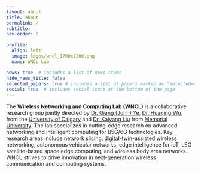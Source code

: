 ```yaml
---
layout: about
title: about
permalink: /
subtitle:
nav-order: 0

profile:
  align: left
  image: logos/wncl_1700x1200.png
  name: WNCL Lab

news: true  # includes a list of news items
hide_news_title: false
selected_papers: true # includes a list of papers marked as "selected={true}"
social: true  # includes social icons at the bottom of the page
---
```



The **Wireless Networking and Computing Lab (WNCL)**
is a collaborative research group jointly directed by [Dr. Qiang (John) Ye](https://qiang-john-ye.github.io/index.html), [Dr. Huaqing Wu](https://huaqing-wu.github.io/), from the [University of Calgary](https://www.ucalgary.ca) and [Dr. Kaiyang Liu](https://liu-kaiyang.github.io/) from [Memorial University](https://mun.ca). The lab specializes in cutting-edge research on advanced networking and intelligent computing for B5G/6G technologies. Key research areas include network slicing, digital-twin-assisted wireless networking, autonomous vehicular networks, edge intelligence for IoT, LEO satellite-based space edge computing, and wireless body area networks. WNCL strives to drive innovation in next-generation wireless communication and computing systems.
